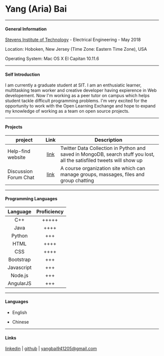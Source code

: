 # Yang (Aria) Bai
***
#### General Information

[Stevens Institute of Technology](https://www.stevens.edu/) - Electrical Engineering - May 2018 

Location: Hoboken, New Jersey (Time Zone: Eastern Time Zone), USA

Operating System: Mac OS X EI Capitan 10.11.6

***
#### Self Introduction

I am currently a graduate student at SIT. I am an enthusiatic learner, multitasking team worker and creative developer having expierence in Web developement. Now I'm working as a peer tutor on campus which helps student tackle difficult programming problems. I'm very excited for the opportunity to work with the Open Learning Exchange and hope to expand my knowledge of working as a team on open source projects.

***
#### Projects

project|Link|Description
---|:---:|---
Help-find website |[link](https://github.com/bhavitha590/twitter_data_collection)|Twitter Data Collection in Python and saved in MongoDB, search stuff you lost, all the satisfiled tweets will show up
Discussion Forum Chat|[link](https://github.com/StevensDeptECE/LMS640/tree/master/Discussion%20Forum%20Chat)|A course organization site which can manage groups, massages, files and group chatting

***
#### Programming Languages

|Language   |Proficiency|
|:-----------:|:---------:|
|C++        |+++++      |
|Java       |++++       |
|Python     |+++        |
|HTML       |++++       |
|CSS        |++++       |
|Bootstrap  |+++        |
|Javascript |+++        |
|Node.js    |+++        |
|AngularJS  |+++        |

***
#### Languages

* English

* Chinese

***
#### Links

[linkedin](https://www.linkedin.com/in/yang-bai-26aa15126/) | [github](https://github.com/ybai8) | yangbai941205@gmail.com
